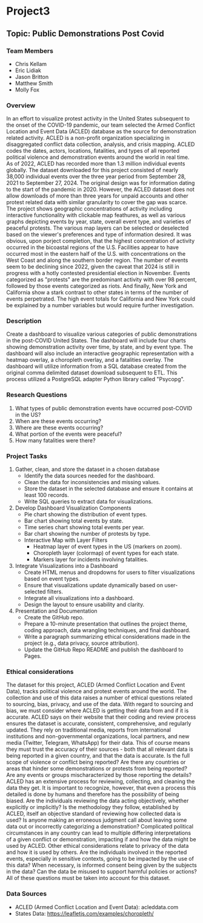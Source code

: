 # Project3

## Topic: Public Demonstrations Post Covid

### Team Members
* Chris Kellam
* Eric Lidiak
* Jason Britton
* Matthew Smith
* Molly Fox

### Overview
In an effort to visualize protest activity in the United States subsequent to the onset of the COVID-19 pandemic, our team selected the Armed Conflict Location and Event Data (ACLED) database as the source for demonstration related activity. ACLED is a non-profit organization specializing in disaggregated conflict data collection, analysis, and crisis mapping. ACLED codes the dates, actors, locations, fatalities, and types of all reported political violence and demonstration events around the world in real time. As of 2022, ACLED has recorded more than 1.3 million individual events globally. The dataset downloaded for this project consisted of nearly 38,000 individual events over the three year period from September 28, 2021 to September 27, 2024. The original design was for information dating to the start of the pandemic in 2020. However, the ACLED dataset does not allow downloads of more than three years for unpaid accounts and other protest related data with similar granularity to cover the gap was scarce. The project shows geographic concentrations of activity including interactive functionality with clickable map feathures, as well as various graphs depicting events by year, state, overall event type, and varieties of peaceful protests. The various map layers can be selected or deselected based on the viewer's preferences and type of information desired. It was obvious, upon porject completion, that the highest concentration of activity occurred in the bicoastal regions of the U.S. Facilities appear to have occurred most in the eastern half of the U.S. with concentrations on the West Coast and along the southern border region. The number of events seem to be declining since 2022, given the caveat that 2024 is still in progress with a hotly contested presidential election in November. Events categorized as "protests" are the predominant activity with over 98 percent, followed by those events categorized as riots. And finally, New York and California show a stark contrast to other states in terms of the number of events perpetrated. The high event totals for California and New York could be explained by a number variables but would require further investigation.

### Description
Create a dashboard to visualize various categories of public demonstrations in the post-COVID United States. The dashboard will include four charts showing demonstration activity over time, by state, and by event type. The dashboard will also include an interactive geographic representation with a heatmap overlay, a choropleth overlay, and a fatalities overlay. The dashboard will utilize information from a SQL database created from the original comma delimited dataset download subsequent to ETL. This process utilized a PostgreSQL adapter Python library called "Psycopg".

### Research Questions
1. What types of public demonstration events have occurred post-COVID in the US?
2. When are these events occurring?
3. Where are these events occurring?
4. What portion of the events were peaceful?
5. How many fatalities were there?

### Project Tasks
1. Gather, clean, and store the dataset in a chosen database
    * Identify the data sources needed for the dashboard.
    * Clean the data for inconsistencies and missing values.
    * Store the dataset in the selected database and ensure it contains at least 100 records.
    * Write SQL queries to extract data for visualizations.
2. Develop Dashboard Visualization Components
    * Pie chart showing the distribution of event types.
    * Bar chart showing total events by state.
    * Time series chart showing total events per year.
    * Bar chart showing the number of protests by type.
    * Interactive Map with Layer Filters
        * Heatmap layer of event types in the US (markers on zoom).
        * Choropleth layer (colormap) of event types for each state.
        * Markers layer for incidents involving fatalities.
4. Integrate Visualizations into a Dashboard
    * Create HTML menus and dropdowns for users to filter visualizations based on event types.
    * Ensure that visualizations update dynamically based on user-selected filters.
    * Integrate all visualizations into a dashboard.
    * Design the layout to ensure usability and clarity.
5. Presentation and Documentation
    * Create the GitHub repo.
    * Prepare a 10-minute presentation that outlines the project theme, coding approach, data wrangling techniques, and final dashboard.
    * Write a paragraph summarizing ethical considerations made in the project (e.g., data privacy, source attribution).
    * Update the GitHub Repo README and publish the dashboard to Pages.

### Ethical considerations
The dataset for this project, ACLED (Armed Conflict Location and Event Data), tracks political violence and protest events around the world. The collection and use of this data raises a number of ethical questions related to sourcing, bias, privacy, and use of the data. With regard to sourcing and bias, we must consider where ACLED is getting their data from and if it is accurate. ACLED says on their website that their coding and review process ensures the dataset is accurate, consistent, comprehensive, and regularly updated. They rely on traditional media, reports from international institutions and non-governmental organizations, local partners, and new media (Twitter, Telegram, WhatsApp) for their data. This of course means they must trust the accuracy of their sources - both that all relevant data is being reported in a given country, and that the data is accurate. Is the full scope of violence or conflict being reported? Are there any countries or areas that hinder some demonstrations or protests from being reported? Are any events or groups mischaracterized by those reporting the details? ACLED has an extensive process for reviewing, collecting, and cleaning the data they get. It is important to recognize, however, that even a process this detailed is done by humans and therefore has the possibility of being biased. Are the individuals reviewing the data acting objectively, whether explicitly or implicitly? Is the methodology they follow, established by ACLED, itself an objective standard of reviewing how collected data is used? Is anyone making an erroneous judgment call about leaving some data out or incorrectly categorizing a demonstration? Complicated political circumstances in any country can lead to multiple differing interpretations of a given conflict or demonstration, impacting if and how the data might be used by ACLED. Other ethical considerations relate to privacy of the data and how it is used by others. Are the individuals involved in the reported events, especially in sensitive contexts, going to be impacted by the use of this data? When necessary, is informed consent being given by the subjects in the data? Can the data be misused to support harmful policies or actions? All of these questions must be taken into account for this dataset.

### Data Sources
* ACLED (Armed Conflict Location and Event Data): acleddata.com
* States Data: https://leafletjs.com/examples/choropleth/

